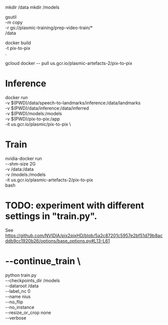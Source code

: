 mkdir /data
mkdir /models

gsutil \
    -m copy \
    -r gs://plasmic-training/prep-video-train/* \
    /data

docker build \
    -t pix-to-pix \
    .

gcloud docker -- pull us.gcr.io/plasmic-artefacts-2/pix-to-pix

# Inference
docker run \
    -v $(PWD)/data/speech-to-landmarks/inference:/data/landmarks \
    -v $(PWD)/data/inference:/data/inferred \
    -v $(PWD)/models:/models \
    -v $(PWD)/pix-to-pix:/app \
    -it us.gcr.io/plasmic/pix-to-pix \
# Train
nvidia-docker run \
    --shm-size 2G \
    -v /data:/data \
    -v /models:/models \
    -it us.gcr.io/plasmic-artefacts-2/pix-to-pix \
    bash

# TODO: experiment with different settings in "train.py". 
See https://github.com/NVIDIA/pix2pixHD/blob/5a2c87201c5957e2bf51d79b8acddb9cc1920b26/options/base_options.py#L13-L61

# --continue_train \
python train.py \
    --checkpoints_dir /models \
    --dataroot /data \
    --label_nc 0 \
    --name nius \
    --no_flip \
    --no_instance \
    --resize_or_crop none \
    --verbose
